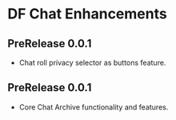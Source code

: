 # DF Chat Enhancements

## PreRelease 0.0.1
- Chat roll privacy selector as buttons feature.

## PreRelease 0.0.1
- Core Chat Archive functionality and features.